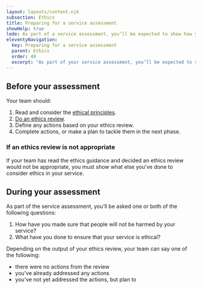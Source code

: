 ```yaml
---
layout: layouts/content.njk
subsection: Ethics
title: Preparing for a service assessment
showHelp: true
lede: As part of a service assessment, you’ll be expected to show how you’ve considered ethics. Learn what to do before and during the assessment.
eleventyNavigation:
  key: Preparing for a service assessment
  parent: Ethics
  order: 40
  excerpt: "As part of your service assessment, you’ll be expected to show how you’ve considered ethics. Learn what to do before and during the assessment."
---
```


## Before your assessment

Your team should:

1. Read and consider the [ethical principles](/ethics/principles/).
2. [Do an ethics review](/ethics/review/).
3. Define any actions based on your ethics review.
4. Complete actions, or make a plan to tackle them in the next phase.

### If an ethics review is not appropriate

If your team has read the ethics guidance and decided an ethics review would not be appropriate, you must show what else you’ve done to consider ethics in your service.

## During your assessment

As part of the service assessment, you’ll be asked one or both of the following questions:

1. How have you made sure that people will not be harmed by your service?
2. What have you done to ensure that your service is ethical?

Depending on the output of your ethics review, your team can say one of the following:

- there were no actions from the review
- you’ve already addressed any actions
- you’ve not yet addressed the actions, but plan to
